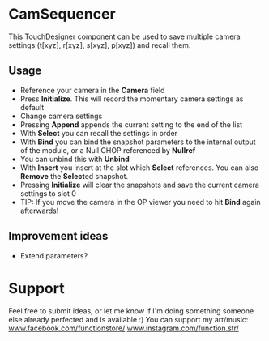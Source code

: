 # CamSequencer

This TouchDesigner component can be used to save multiple camera settings (t[xyz], r[xyz], s[xyz], p[xyz]) and recall them.

## Usage

- Reference your camera in the **Camera** field
- Press **Initialize**. This will record the momentary camera settings as default 
- Change camera settings
- Pressing **Append** appends the current setting to the end of the list
- With **Select** you can recall the settings in order
- With **Bind** you can bind the snapshot parameters to the internal output of the module, or a Null CHOP referenced by **Nullref**
- You can unbind this with **Unbind**
- With **Insert** you insert at the slot which **Select** references. You can also **Remove** the **Select**ed snapshot.
- Pressing **Initialize** will clear the snapshots and save the current camera settings to slot 0
- TIP: If you move the camera in the OP viewer you need to hit **Bind** again afterwards!

## Improvement ideas

- Extend parameters?

# Support

Feel free to submit ideas, or let me know if I'm doing something someone else already perfected and is available :)
You can support my art/music: www.facebook.com/functionstore/ www.instagram.com/function.str/
